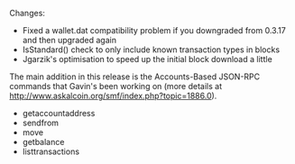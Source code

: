 Changes:
* Fixed a wallet.dat compatibility problem if you downgraded from 0.3.17 and then upgraded again
* IsStandard() check to only include known transaction types in blocks
* Jgarzik's optimisation to speed up the initial block download a little

The main addition in this release is the Accounts-Based JSON-RPC commands that Gavin's been working on (more details at http://www.askalcoin.org/smf/index.php?topic=1886.0).  
* getaccountaddress
* sendfrom
* move
* getbalance
* listtransactions
